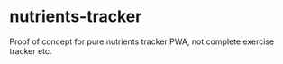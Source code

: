 # nutrients-tracker
Proof of concept for pure nutrients tracker PWA, not complete exercise tracker etc.
